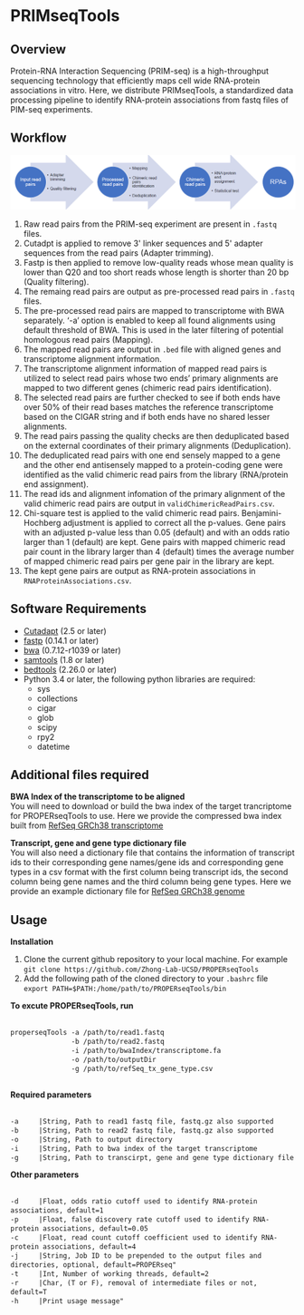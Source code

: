 # PRIMseqTools

## Overview
Protein-RNA Interaction Sequencing (PRIM-seq) is a high-throughput sequencing technology that efficiently maps cell wide RNA-protein associations in vitro. Here, we distribute PRIMseqTools, a standardized data processing pipeline to identify RNA-protein associations from fastq files of PIM-seq experiments.<br />

## Workflow
![alt text](https://github.com/Zhong-Lab-UCSD/PRIMseqTools/blob/main/workflow.png)
1. Raw read pairs from the PRIM-seq experiment are present in `.fastq` files.
2. Cutadpt is applied to remove 3' linker sequences and 5' adapter sequences from the read pairs (Adapter trimming). 
3. Fastp is then applied to remove low-quality reads whose mean quality is lower than Q20 and too short reads whose length is shorter than 20 bp (Quality filtering).
3. The remaing read pairs are output as pre-processed read pairs in `.fastq` files.
4. The pre-processed read pairs are mapped to transcriptome with BWA separately. ‘-a’ option is enabled to keep all found alignments using default threshold of BWA. This is used in the later filtering of potential homologous read pairs (Mapping). 
5. The mapped read pairs are output in `.bed` file with aligned genes and transcriptome alignment information.
6. The transcriptome alignment information of mapped read pairs is utilized to select read pairs whose two ends’ primary alignments are mapped to two different genes (chimeric read pairs identification).
7. The selected read pairs are further checked to see if both ends have over 50% of their read bases matches the reference transcriptome based on the CIGAR string and if both ends have no shared lesser alignments.
8. The read pairs passing the quality checks are then deduplicated based on the external coordinates of their primary alignments (Deduplication).
9. The deduplicated read pairs with one end sensely mapped to a gene and the other end antisensely mapped to a protein-coding gene  were identified as the valid chimeric read pairs from the library (RNA/protein end assignment).
10. The read ids and alignment infomation of the primary alignment of the valid chimeric read pairs are output in `validChimericReadPairs.csv`. 
11. Chi-square test is applied to the valid chimeric read pairs. Benjamini-Hochberg adjustment is applied to correct all the p-values. Gene pairs with an adjusted p-value less than 0.05 (default) and with an odds ratio larger than 1 (default) are kept. Gene pairs with mapped chimeric read pair count in the library larger than 4 (default) times the average number of mapped chimeric read pairs per gene pair in the library are kept. 
12. The kept gene pairs are output as RNA-protein associations in `RNAProteinAssociations.csv`.


## Software Requirements
- [Cutadapt](https://cutadapt.readthedocs.io/en/stable/) (2.5 or later)
- [fastp](https://github.com/OpenGene/fastp) (0.14.1 or later)
- [bwa](https://github.com/lh3/bwa) (0.7.12-r1039 or later)
- [samtools](http://www.htslib.org/) (1.8 or later)
- [bedtools](https://bedtools.readthedocs.io/en/latest/) (2.26.0 or later)
- Python 3.4 or later, the following python libraries are required:<br />
    - sys
    - collections
    - cigar
    - glob
    - scipy
    - rpy2
    - datetime
## Additional files required
**BWA Index of the transcriptome to be aligned**<br />
You will need to download or build the bwa index of the target trancriptome for PROPERseqTools to use. Here we provide the compressed bwa index built from [RefSeq GRCh38 transcriptome](https://drive.google.com/file/d/1lAV-dVVwVaPi-qVLXibaAvgjtd1e-QMT/view?usp=sharing)

**Transcript, gene and gene type dictionary file**<br />
You will also need a dictionary file that contains the information of transcript ids to their corresponding gene names/gene ids and corresponding gene types in a csv format with the first column being transcript ids, the second column being gene names and the third column being gene types. Here we provide an example dictionary file for [RefSeq GRCh38 genome](https://github.com/Zhong-Lab-UCSD/PROPERseqTools/blob/master/refSeq_tx_gene_type.csv)



## Usage
**Installation**
1. Clone the current github repository to your local machine. For example<br />
`git clone https://github.com/Zhong-Lab-UCSD/PROPERseqTools`
2. Add the following path of the cloned directory to your `.bashrc` file<br />
`export PATH=$PATH:/home/path/to/PROPERseqTools/bin`

**To excute PROPERseqTools, run**
<pre><code>
properseqTools -a /path/to/read1.fastq
               -b /path/to/read2.fastq
               -i /path/to/bwaIndex/transcriptome.fa
               -o /path/to/outputDir
               -g /path/to/refSeq_tx_gene_type.csv
           
</code></pre>



**Required parameters**
<pre><code>
-a     |String, Path to read1 fastq file, fastq.gz also supported
-b     |String, Path to read2 fastq file, fastq.gz also supported
-o     |String, Path to output directory
-i     |String, Path to bwa index of the target transcriptome
-g     |String, Path to transcirpt, gene and gene type dictionary file
</code></pre>
**Other parameters**
<pre><code>
-d     |Float, odds ratio cutoff used to identify RNA-protein associations, default=1
-p     |Float, false discovery rate cutoff used to identify RNA-protein associations, default=0.05
-c     |Float, read count cutoff coefficient used to identify RNA-protein associations, default=4
-j     |String, Job ID to be prepended to the output files and directories, optional, default=PROPERseq"
-t     |Int, Number of working threads, default=2
-r     |Char, (T or F), removal of intermediate files or not, default=T
-h     |Print usage message" 
           
</code></pre>
